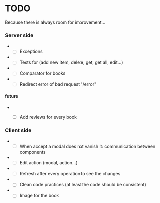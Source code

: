 # TODO
Because there is always room for improvement...

### Server side
*  -[ ] Exceptions
*  -[ ] Tests for (add new item, delete, get, get all, edit...)
*  -[ ] Comparator for books
*  -[ ] Redirect error of bad request "/error"
#### future
*  -[ ] Add reviews for every book


### Client side
*  -[ ] When accept a modal does not vanish it: communication between components
*  -[ ] Edit action (modal, action...)
*  -[ ] Refresh after every operation to see the changes
*  -[ ] Clean code practices (at least the code should be consistent)
*  -[ ] Image for the book

